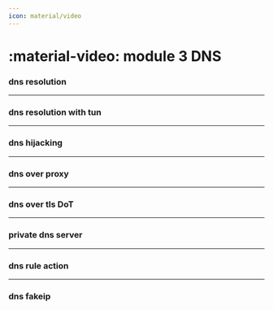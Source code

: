 ```yaml
---
icon: material/video
---
```


# :material-video: module 3 DNS



### dns resolution

---

### dns resolution with tun

---

### dns hijacking

---

### dns over proxy

---

### dns over tls DoT

---

### private dns server

---

### dns rule action

---

### dns fakeip
